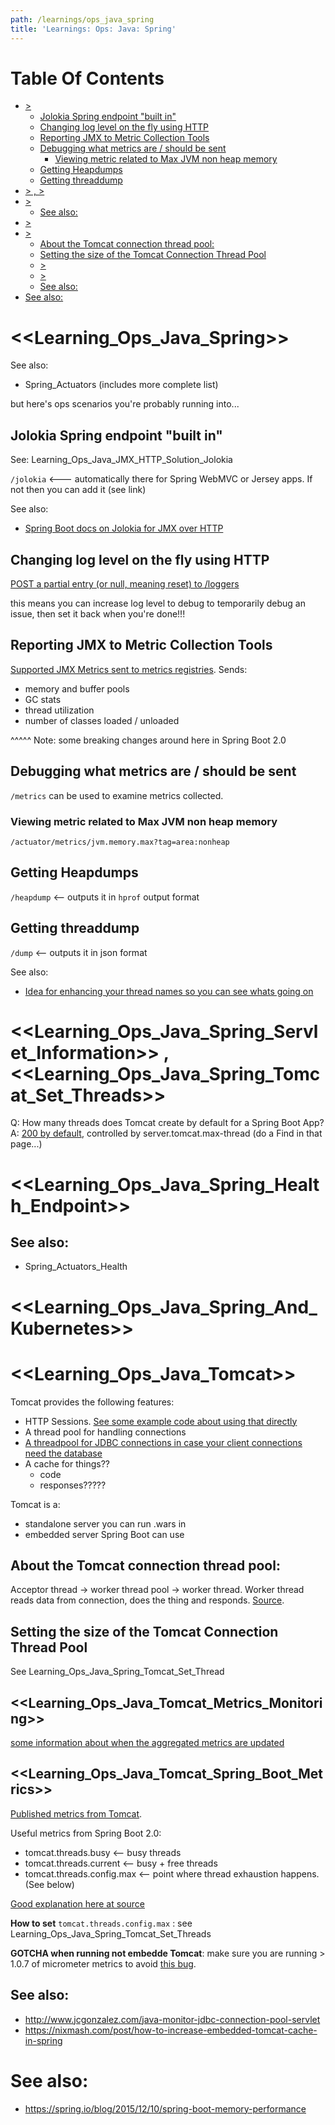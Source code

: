```yaml
---
path: /learnings/ops_java_spring
title: 'Learnings: Ops: Java: Spring'
---
```

# Table Of Contents

<!-- toc -->

- [>](#)
  * [Jolokia Spring endpoint "built in"](#jolokia-spring-endpoint-built-in)
  * [Changing log level on the fly using HTTP](#changing-log-level-on-the-fly-using-http)
  * [Reporting JMX to Metric Collection Tools](#reporting-jmx-to-metric-collection-tools)
  * [Debugging what metrics are / should be sent](#debugging-what-metrics-are--should-be-sent)
    + [Viewing metric related to Max JVM non heap memory](#viewing-metric-related-to-max-jvm-non-heap-memory)
  * [Getting Heapdumps](#getting-heapdumps)
  * [Getting threaddump](#getting-threaddump)
- [> , >](#--)
- [>](#)
  * [See also:](#see-also)
- [>](#)
- [>](#)
  * [About the Tomcat connection thread pool:](#about-the-tomcat-connection-thread-pool)
  * [Setting the size of the Tomcat Connection Thread Pool](#setting-the-size-of-the-tomcat-connection-thread-pool)
  * [>](#)
  * [>](#)
  * [See also:](#see-also-1)
- [See also:](#see-also-2)

<!-- tocstop -->

# <<Learning_Ops_Java_Spring>>

See also:

  * Spring_Actuators  (includes more complete list)

but here's ops scenarios you're probably running into...


## Jolokia Spring endpoint "built in"

See: Learning_Ops_Java_JMX_HTTP_Solution_Jolokia

`/jolokia`  <--- automatically there for Spring WebMVC or Jersey apps. If not then you can add it (see link)

See also:

  * [Spring Boot docs on Jolokia for JMX over HTTP](https://docs.spring.io/spring-boot/docs/current/reference/html/production-ready-jmx.html#production-ready-jolokia)


## Changing log level on the fly using HTTP

[POST a partial entry (or null, meaning reset) to /loggers](https://docs.spring.io/spring-boot/docs/current/reference/html/production-ready-loggers.html)

this means you can increase log level to debug to temporarily debug an issue, then set it back when you're done!!!

## Reporting JMX to Metric Collection Tools

[Supported JMX Metrics sent to metrics registries](https://docs.spring.io/spring-boot/docs/current/reference/html/production-ready-metrics.html#production-ready-metrics-meter). Sends:

  * memory and buffer pools
  * GC stats
  * thread utilization
  * number of classes loaded / unloaded

^^^^^ Note: some breaking changes around here in Spring Boot 2.0

## Debugging what metrics are / should be sent

`/metrics` can be used to examine metrics collected.

### Viewing metric related to Max JVM non heap memory

`/actuator/metrics/jvm.memory.max?tag=area:nonheap`

## Getting Heapdumps

`/heapdump` <-- outputs it in `hprof` output format

## Getting threaddump

`/dump`  <-- outputs it in json format

See also:

  * [Idea for enhancing your thread names so you can see whats going on](https://moelholm.com/2016/08/15/spring-boot-enhance-your-threaddumps/)

# <<Learning_Ops_Java_Spring_Servlet_Information>> , <<Learning_Ops_Java_Spring_Tomcat_Set_Threads>>

Q: How many threads does Tomcat create by default for a Spring Boot App?
A: [200 by default](https://docs.spring.io/spring-boot/docs/current/reference/html/common-application-properties.html), controlled by server.tomcat.max-thread (do a Find in that page...)



# <<Learning_Ops_Java_Spring_Health_Endpoint>>

## See also:

  * Spring_Actuators_Health

# <<Learning_Ops_Java_Spring_And_Kubernetes>>

# <<Learning_Ops_Java_Tomcat>>

Tomcat provides the following features:

  * HTTP Sessions. [See some example code about using that directly](https://www.oxxus.net/tutorials/tomcat/persistent-sessions)
  * A thread pool for handling connections
  * [A threadpool for JDBC connections in case your client connections need the database](https://blog.zenika.com/2013/01/30/using-tomcat-jdbc-connection-pool-in-a-standalone-environment/)
  * A cache for things??
    - code
    - responses?????

Tomcat is a:

  * standalone server you can run .wars in
  * embedded server Spring Boot can use

## About the Tomcat connection thread pool:

Acceptor thread -> worker thread pool -> worker thread. Worker thread reads data from connection, does the thing and responds. [Source](https://medium.com/netflix-techblog/tuning-tomcat-for-a-high-throughput-fail-fast-system-e4d7b2fc163f).

## Setting the size of the Tomcat Connection Thread Pool

See Learning_Ops_Java_Spring_Tomcat_Set_Thread

## <<Learning_Ops_Java_Tomcat_Metrics_Monitoring>>

[some information about when the aggregated metrics are updated](https://docs.oracle.com/cd/E73210_01/EMASM/GUID-2BC1C083-EC80-4E10-B6DE-EAA6C74B8959.htm#EMASM34238)


## <<Learning_Ops_Java_Tomcat_Spring_Boot_Metrics>>

[Published metrics from Tomcat](https://github.com/micrometer-metrics/micrometer/blob/master/micrometer-core/src/main/java/io/micrometer/core/instrument/binder/tomcat/TomcatMetrics.java).

Useful metrics from Spring Boot 2.0:

  * tomcat.threads.busy        <-- busy threads
  * tomcat.threads.current     <-- busy + free threads
  * tomcat.threads.config.max  <-- point where thread exhaustion happens. (See below)

[Good explanation here at source](https://stackoverflow.com/a/41578938/224334)

**How to set** `tomcat.threads.config.max` : see Learning_Ops_Java_Spring_Tomcat_Set_Threads

**GOTCHA when running not embedde Tomcat**: make sure you are running > 1.0.7 of micrometer metrics to avoid [this bug](https://github.com/micrometer-metrics/micrometer/issues/835).

## See also:

  * http://www.jcgonzalez.com/java-monitor-jdbc-connection-pool-servlet
  * https://nixmash.com/post/how-to-increase-embedded-tomcat-cache-in-spring


# See also:

  * https://spring.io/blog/2015/12/10/spring-boot-memory-performance
